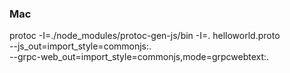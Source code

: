 ### Mac

protoc -I=./node_modules/protoc-gen-js/bin -I=. helloworld.proto \
--js_out=import_style=commonjs:. \
--grpc-web_out=import_style=commonjs,mode=grpcwebtext:.

